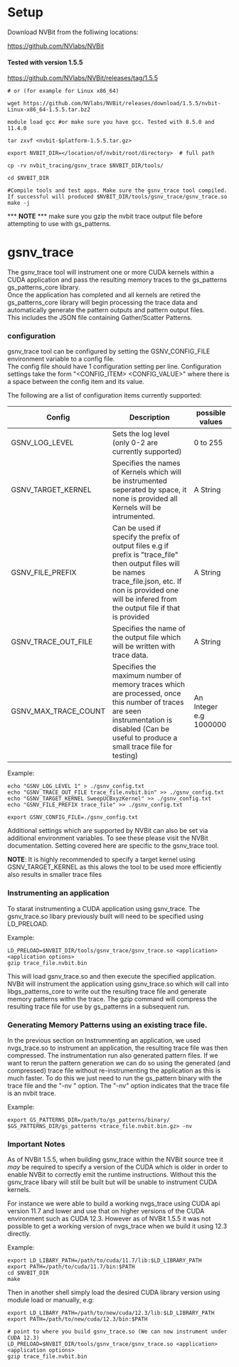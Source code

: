 # Setup
Download NVBit from the folliwing locations:

https://github.com/NVlabs/NVBit

#### Tested with version 1.5.5

https://github.com/NVlabs/NVBit/releases/tag/1.5.5

```
# or (for example for Linux x86_64)

wget https://github.com/NVlabs/NVBit/releases/download/1.5.5/nvbit-Linux-x86_64-1.5.5.tar.bz2
```


```
module load gcc #or make sure you have gcc. Tested with 8.5.0 and 11.4.0

tar zxvf <nvbit-$platform-1.5.5.tar.gz>

export NVBIT_DIR=</location/of/nvbit/root/directory>  # full path

cp -rv nvbit_tracing/gsnv_trace $NVBIT_DIR/tools/

cd $NVBIT_DIR

#Compile tools and test apps. Make sure the gsnv_trace tool compiled. If successful will produced $NVBIT_DIR/tools/gsnv_trace/gsnv_trace.so
make -j
```


*** <b>NOTE</b> *** make sure you gzip the nvbit trace output file before attempting to use with gs_patterns.

# gsnv_trace

The gsnv_trace tool will instrument one or more CUDA kernels within a CUDA application and pass the resulting memory traces to the gs_patterns gs_patterns_core library.  
Once the application has completed and all kernels are retired the gs_patterns_core library will begin processing the trace data and automatically generate the pattern outputs and pattern output files.  
This includes the JSON file containing Gather/Scatter Patterns.

###  configuration
gsnv_trace tool can be configured by setting the GSNV_CONFIG_FILE environment variable to a config file.  
The config file should have 1 configuration setting per line.  Configuration settings take the form "<CONFIG_ITEM> <CONFIG_VALUE>" where there is a space between the config item and its value.

The following are a list of configuration items currently supported:

| Config              | Description                                                                                                                                                                                                           | possible values        |
|---------------------|-----------------------------------------------------------------------------------------------------------------------------------------------------------------------------------------------------------------------|------------------------|
| GSNV_LOG_LEVEL      | Sets the log level (only 0-2 are currently supported)                                                                                                                                                                 | 0 to 255               |
| GSNV_TARGET_KERNEL  | Specifies the names of Kernels which will be instrumented seperated by space, it none is provided all Kernels will be intrumented.                                                                                    | A String               |
| GSNV_FILE_PREFIX    | Can be used if specify the prefix of output files e.g if prefix is "trace_file" then output files will be names trace_file.json, etc. If non is provided one will be infered from the output file if that is provided | A String               |
| GSNV_TRACE_OUT_FILE | Specifies the name of the output file which will be written with trace data.                                                                                                                                          | A String               |
| GSNV_MAX_TRACE_COUNT| Specifies the maximum number of memory traces which are processed, once this number of traces are seen instrumentation is disabled (Can be useful to produce a small trace file for testing)                          | An Integer e.g 1000000 |



Example:

```
echo "GSNV_LOG_LEVEL 1" > ./gsnv_config.txt
echo "GSNV_TRACE_OUT_FILE trace_file.nvbit.bin" >> ./gsnv_config.txt
echo "GSNV_TARGET_KERNEL SweepUCBxyzKernel" >> ./gsnv_config.txt
echo "GSNV_FILE_PREFIX trace_file" >> ./gsnv_config.txt

export GSNV_CONFIG_FILE=./gsnv_config.txt
```

Additional settings which are supported by NVBit can also be set via additional environment variables.  To see these please visit the NVBit documentation.
Setting covered here are specific to the gsnv_trace tool.

<b>NOTE</b>: It is highly recommended to specify a target kernel using GSNV_TARGET_KERNEL as this alows the tool to be used more efficiently also results in smaller trace files

### Instrumenting an application

To starat instrumenting a CUDA application using gsnv_trace.  The gsnv_trace.so libary previously built will need to be specified using LD_PRELOAD. 

Example:

```
LD_PRELOAD=$NVBIT_DIR/tools/gsnv_trace/gsnv_trace.so <application> <application options>
gzip trace_file.nvbit.bin
```

This will load gsnv_trace.so and then execute the specified application. NVBit will instrument the application using gsnv_trace.so which will call into libgs_patterns_core to write out the resulting trace file and generate memory patterns withn the trace.
The gzip command will compress the resulting trace file for use by gs_patterns in a subsequent run.

### Generating Memory Patterns using an existing trace file.

In the previous section on Instrumnenting an application, we used nvgs_trace.so to instrument an application, the resulting trace file was then compressed.
The instrumentation run also generated pattern files. 
If we want to rerun the pattern generation we can do so using the generated (and compressed) trace file without re-instrumenting the application as this is much faster.
To do this we just need to run the gs_pattern binary with the trace file and the "-nv " option.  The "-nv" option indicates that the trace file is an nvbit trace.  

Example:

```
export GS_PATTERNS_DIR=/path/to/gs_patterns/binary/
$GS_PATTERNS_DIR/gs_patterns <trace_file.nvbit.bin.gz> -nv
```

### Important Notes 

As of NVBit 1.5.5, when building gsnv_trace within the NVBit source tree it *may* be required to specify a version of the CUDA which is older
in order to enable NVBit to correctly emit the runtime instructions.  Without this the gsnv_trace libary will still be built but will be unable to instrument CUDA kernels.

For instance we were able to build a working nvgs_trace using CUDA api version 11.7 and lower and use that on higher versions of the CUDA environment such as CUDA 12.3.
However as of NVBit 1.5.5 it was not possible to get a working version of nvgs_trace when we build it using 12.3 directly.

Example:

```
export LD_LIBARY_PATH=/path/to/cuda/11.7/lib:$LD_LIBRARY_PATH
export PATH=/path/to/cuda/11.7/bin:$PATH
cd $NVBIT_DIR
make 
```

Then in another shell simply load the desired CUDA library version using module load or manually, e.g:

```
export LD_LIBARY_PATH=/path/to/new/cuda/12.3/lib:$LD_LIBRARY_PATH
export PATH=/path/to/new/cuda/12.3/bin:$PATH

# point to where you build gsnv_trace.so (We can now instrument under CUDA 12.3)
LD_PRELOAD=$NVBIT_DIR/tools/gsnv_trace/gsnv_trace.so <application> <application options>
gzip trace_file.nvbit.bin
```
